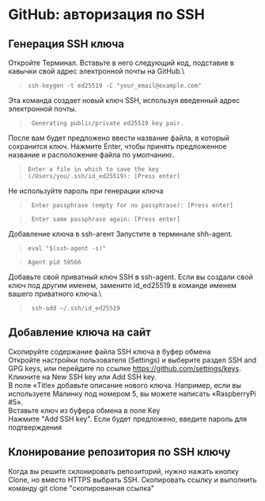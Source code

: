 # GitHub: авторизация по SSH
## Генерация SSH ключа
Откройте Терминал. Вставьте в него следующий код, подставив в кавычки свой адрес электронной почты на GitHub.\
>`ssh-keygen -t ed25519 -C "your_email@example.com" `

Эта команда создает новый ключ SSH, используя введенный адрес электронной почты.
>` Generating public/private ed25519 key pair.`

После вам будет предложено ввести название файла, в который сохранится ключ. Нажмите Enter, чтобы принять предложенное название и
расположение файла по умолчанию.
>` Enter a file in which to save the key (/Users/you/.ssh/id_ed25519): [Press enter] `

Не используйте пароль при генерации ключа
>` Enter passphrase (empty for no passphrase): [Press enter]`

>` Enter same passphrase again: [Press enter]`

Добавление ключа в ssh-агент
Запустите в терминале shh-agent.
>`eval "$(ssh-agent -s)"`

>`Agent pid 59566`

Добавьте свой приватный ключ SSH в ssh-agent. Если вы создали свой ключ под другим именем, замените id_ed25519 в команде именем вашего
приватного ключа.\
>` ssh-add ~/.ssh/id_ed25519`
## Добавление ключа на сайт
Скопируйте содержание файла SSH ключа в буфер обмена\
Откройте настройки пользователя (Settings) и выберите раздел SSH and GPG keys, или перейдите по ссылке https://github.com/settings/keys. \
Кликните на New SSH key или Add SSH key.\
В поле «Title» добавьте описание нового ключа. Например, если вы используете Малинку под номером 5, вы можете написать
«RaspberryPi #5».\
Вставьте ключ из буфера обмена в поле Key\
Нажмите "Add SSH key". Если будет предложено, введите пароль для подтверждения

## Клонирование репозитория по SSH ключу
Когда вы решите склонировать репозиторий, нужно нажать кнопку Clone, но вместо HTTPS выбрать SSH. Скопировать ссылку и выполнить
команду git clone "скопированная ссылка"